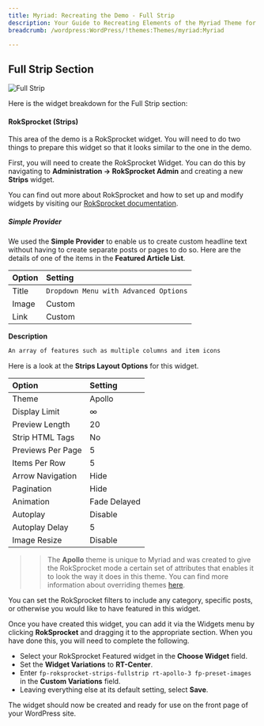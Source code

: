 ```yaml
---
title: Myriad: Recreating the Demo - Full Strip
description: Your Guide to Recreating Elements of the Myriad Theme for WordPress
breadcrumb: /wordpress:WordPress/!themes:Themes/myriad:Myriad

---
```


Full Strip Section
-----

![Full Strip](assets/demo_3.jpeg)

Here is the widget breakdown for the Full Strip section:

#### RokSprocket (Strips)

This area of the demo is a RokSprocket widget. You will need to do two things to prepare this widget so that it looks similar to the one in the demo.

First, you will need to create the RokSprocket Widget. You can do this by navigating to **Administration -> RokSprocket Admin** and creating a new **Strips** widget.

You can find out more about RokSprocket and how to set up and modify widgets by visiting our [RokSprocket documentation](../../plugins/roksprocket).

##### Simple Provider

We used the **Simple Provider** to enable us to create custom headline text without having to create separate posts or pages to do so. Here are the details of one of the items in the **Featured Article List**.

| Option |                Setting                |
| :----- | :------------------------------------ |
| Title  | `Dropdown Menu with Advanced Options` |
| Image  | Custom                                |
| Link   | Custom                                |

**Description**

~~~ .html
An array of features such as multiple columns and item icons
~~~

Here is a look at the **Strips Layout Options** for this widget.

|       Option      |   Setting    |
| :---------------- | :----------- |
| Theme             | Apollo       |
| Display Limit     | ∞            |
| Preview Length    | 20           |
| Strip HTML Tags   | No           |
| Previews Per Page | 5            |
| Items Per Row     | 5            |
| Arrow Navigation  | Hide         |
| Pagination        | Hide         |
| Animation         | Fade Delayed |
| Autoplay          | Disable      |
| Autoplay Delay    | 5            |
| Image Resize      | Disable      |

>> The **Apollo** theme is unique to Myriad and was created to give the RokSprocket mode a certain set of attributes that enables it to look the way it does in this theme. You can find more information about overriding themes [here](../../plugins/roksprocket/layout_modes.md#custom-layout-theme-overrides).

You can set the RokSprocket filters to include any category, specific posts, or otherwise you would like to have featured in this widget.

Once you have created this widget, you can add it via the Widgets menu by clicking **RokSprocket** and dragging it to the appropriate section. When you have done this, you will need to complete the following.

* Select your RokSprocket Featured widget in the **Choose Widget** field.
* Set the **Widget Variations** to **RT-Center**.
* Enter `fp-roksprocket-strips-fullstrip rt-apollo-3 fp-preset-images` in the **Custom Variations** field.
* Leaving everything else at its default setting, select **Save**.

The widget should now be created and ready for use on the front page of your WordPress site.